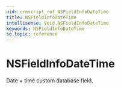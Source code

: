 ```yaml
---
uid: crmscript_ref_NSFieldInfoDateTime
title: NSFieldInfoDateTime
intellisense: Void.NSFieldInfoDateTime
keywords: NSFieldInfoDateTime
so.topic: reference
---
```


# NSFieldInfoDateTime

Date + time custom database field.
